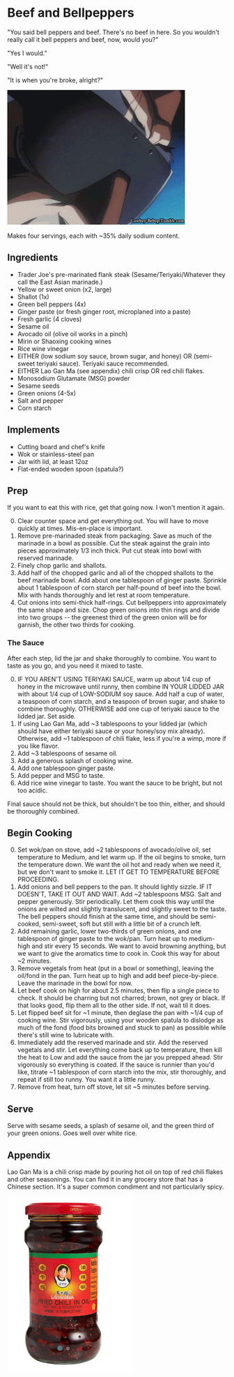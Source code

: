 # Beef and Bellpeppers

"You said bell peppers and beef. There's no beef in here. So you wouldn't really call it bell peppers and beef, now, would you?"

"Yes I would."

"Well it's not!"

"It is when you're broke, alright?"

![Cowboy Bepop, S1E1](cowboy.gif)

Makes four servings, each with ~35% daily sodium content.

## Ingredients
- Trader Joe's pre-marinated flank steak (Sesame/Teriyaki/Whatever they call the East Asian marinade.)
- Yellow or sweet onion (x2, large)
- Shallot (1x)
- Green bell peppers (4x)
- Ginger paste (or fresh ginger root, microplaned into a paste)
- Fresh garlic (4 cloves)
- Sesame oil
- Avocado oil (olive oil works in a pinch)
- Mirin or Shaoxing cooking wines
- Rice wine vinegar
- EITHER (low sodium soy sauce, brown sugar, and honey) OR (semi-sweet teriyaki sauce). Teriyaki sauce recommended.
- EITHER Lao Gan Ma (see appendix) chili crisp OR red chili flakes.
- Monosodium Glutamate (MSG) powder
- Sesame seeds
- Green onions (4-5x)
- Salt and pepper
- Corn starch

## Implements
- Cutting board and chef's knife
- Wok or stainless-steel pan
- Jar with lid, at least 12oz
- Flat-ended wooden spoon (spatula?)

## Prep
If you want to eat this with rice, get that going now. I won't mention it again.

0. Clear counter space and get everything out. You will have to move quickly at times. Mis-en-place is important.
1. Remove pre-marinaded steak from packaging. Save as much of the marinade in a bowl as possible. Cut the steak against the grain into pieces approximately 1/3 inch thick. Put cut steak into bowl with reserved marinade.
2. Finely chop garlic and shallots.
3. Add half of the chopped garlic and all of the chopped shallots to the beef marinade bowl. Add about one tablespoon of ginger paste. Sprinkle about 1 tablespoon of corn starch per half-pound of beef into the bowl. Mix with hands thoroughly and let rest at room temperature. 
4. Cut onions into semi-thick half-rings. Cut bellpeppers into approximately the same shape and size. Chop green onions into thin rings and divide into two groups -- the greenest third of the green onion will be for garnish, the other two thirds for cooking.

### The Sauce
After each step, lid the jar and shake thoroughly to combine. You want to taste as you go, and you need it mixed to taste.

0. IF YOU AREN'T USING TERIYAKI SAUCE, warm up about 1/4 cup of honey in the microwave until runny, then combine IN YOUR LIDDED JAR with about 1/4 cup of LOW-SODIUM soy sauce. Add half a cup of water, a teaspoon of corn starch, and a teaspoon of brown sugar, and shake to combine thoroughly. OTHERWISE add one cup of teriyaki sauce to the lidded jar. Set aside.
1. If using Lao Gan Ma, add ~3 tablespoons to your lidded jar (which should have either teriyaki sauce or your honey/soy mix already). Otherwise, add ~1 tablespoon of chili flake, less if you're a wimp, more if you like flavor.
2. Add ~3 tablespoons of sesame oil.
3. Add a generous splash of cooking wine.
4. Add one tablespoon ginger paste.
5. Add pepper and MSG to taste.
6. Add rice wine vinegar to taste. You want the sauce to be bright, but not too acidic. 

Final sauce should not be thick, but shouldn't be too thin, either, and should be thoroughly combined.

## Begin Cooking
0. Set wok/pan on stove, add ~2 tablespoons of avocado/olive oil, set temperature to Medium, and let warm up. If the oil begins to smoke, turn the temperature down. We want the oil hot and ready when we need it, but we don't want to smoke it. LET IT GET TO TEMPERATURE BEFORE PROCEEDING.
1. Add onions and bell peppers to the pan. It should lightly sizzle. IF IT DOESN'T, TAKE IT OUT AND WAIT. Add ~2 tablespoons MSG. Salt and pepper generously. Stir periodically. Let them cook this way until the onions are wilted and slightly translucent, and slightly sweet to the taste. The bell peppers should finish at the same time, and should be semi-cooked, semi-sweet, soft but still with a little bit of a crunch left.
2. Add remaining garlic, lower two-thirds of green onions, and one tablespoon of ginger paste to the wok/pan. Turn heat up to medium-high and stir every 15 seconds. We want to avoid browning anything, but we want to give the aromatics time to cook in. Cook this way for about ~2 minutes.
3. Remove vegetals from heat (put in a bowl or something), leaving the oil/fond in the pan. Turn heat up to high and add beef piece-by-piece. Leave the marinade in the bowl for now.
4. Let beef cook on high for about 2.5 minutes, then flip a single piece to check. It should be charring but not charred; brown, not grey or black. If that looks good, flip them all to the other side. If not, wait til it does.
5. Let flipped beef sit for ~1 minute, then deglase the pan with ~1/4 cup of cooking wine. Stir vigorously, using your wooden spatula to dislodge as much of the fond (food bits browned and stuck to pan) as possible while there's still wine to lubricate with.
6. Immediately add the reserved marinade and stir. Add the reserved vegetals and stir. Let everything come back up to temperature, then kill the heat to Low and add the sauce from the jar you prepped ahead. Stir vigorously so everything is coated. If the sauce is runnier than you'd like, titrate ~1 tablespoon of corn starch into the mix, stir thoroughly, and repeat if still too runny. You want it a little runny.
7. Remove from heat, turn off stove, let sit ~5 minutes before serving.

## Serve
Serve with sesame seeds, a splash of sesame oil, and the green third of your green onions. Goes well over white rice.

## Appendix
Lao Gan Ma is a chili crisp made by pouring hot oil on top of red chili flakes and other seasonings. You can find it in any grocery store that has a Chinese section. It's a super common condiment and not particularly spicy.

![Often called Grandma Sauce](grandmasauce.png)